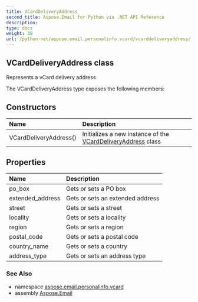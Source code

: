 ```yaml
---
title: VCardDeliveryAddress
second_title: Aspose.Email for Python via .NET API Reference
description: 
type: docs
weight: 30
url: /python-net/aspose.email.personalinfo.vcard/vcarddeliveryaddress/
---
```


## VCardDeliveryAddress class

Represents a vCard delivery address

The VCardDeliveryAddress type exposes the following members:
## Constructors
| Name | Description |
| :- | :- |
|VCardDeliveryAddress()|Initializes a new instance of the [VCardDeliveryAddress](/python-net/aspose.email.personalinfo.vcard/vcarddeliveryaddress/) class|
## Properties
| Name | Description |
| :- | :- |
|po_box|Gets or sets a PO box|
|extended_address|Gets or sets an extended address|
|street|Gets or sets a street|
|locality|Gets or sets a locality|
|region|Gets or sets a region|
|postal_code|Gets or sets a postal code|
|country_name|Gets or sets a country|
|address_type|Gets or sets an address type|

### See Also

* namespace [aspose.email.personalinfo.vcard](/python-net/aspose.email.personalinfo.vcard/)
* assembly [Aspose.Email](/python-net/)


